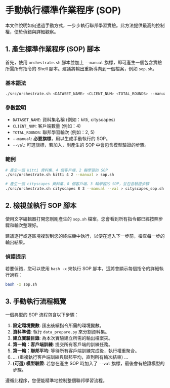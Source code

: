 # 手動執行標準作業程序 (SOP)

本文件說明如何透過手動方式，一步步執行聯邦學習實驗。此方法提供最高的控制權，便於偵錯與詳細觀察。

## 1. 產生標準作業程序 (SOP) 腳本

首先，使用 `orchestrate.sh` 腳本並加上 `--manual` 旗標，即可產生一個包含實驗所需所有指令的 Shell 腳本。建議將輸出重新導向到一個檔案，例如 `sop.sh`。

### 基本語法
```bash
./src/orchestrate.sh <DATASET_NAME> <CLIENT_NUM> <TOTAL_ROUNDS> --manual > sop.sh
```

### 參數說明
- `DATASET_NAME`: 資料集名稱 (例如：kitti, cityscapes)
- `CLIENT_NUM`: 客戶端數量 (例如：4)
- `TOTAL_ROUNDS`: 聯邦學習輪次 (例如：2, 5)
- `--manual`: **必要旗標**，用以生成手動執行的 SOP。
- `--val`: 可選旗標，若加入，則產生的 SOP 中會包含模型驗證的步驟。

### 範例
```bash
# 產生一個 kitti 資料集、4 個客戶端、2 輪學習的 SOP
./src/orchestrate.sh kitti 4 2 --manual > sop.sh

# 產生一個 cityscapes 資料集、8 個客戶端、3 輪學習的 SOP，並包含驗證步驟
./src/orchestrate.sh cityscapes 8 3 --manual --val > cityscapes_sop.sh
```

## 2. 檢視並執行 SOP 腳本

使用文字編輯器打開您剛剛產生的 `sop.sh` 檔案。您會看到所有指令都已經按照步驟和輪次整理好。

建議逐行或逐區塊複製到您的終端機中執行，以便在進入下一步前，檢查每一步的輸出結果。

### 偵錯提示
若要偵錯，您可以使用 `bash -x` 來執行 SOP 腳本，這將會顯示每個指令的詳細執行過程：
```bash
bash -x sop.sh
```

## 3. 手動執行流程概覽

一個典型的 SOP 流程包含以下步驟：

1.  **設定環境變數**: 匯出後續指令所需的環境變數。
2.  **資料準備**: 執行 `data_prepare.py` 來分割資料集。
3.  **建立實驗目錄**: 為本次實驗建立所需的輸出檔案夾。
4.  **第一輪：客戶端訓練**: 提交所有客戶端的訓練任務。
5.  **第一輪：聯邦平均**: 等待所有客戶端訓練完成後，執行權重聚合。
6.  ... (重複執行客戶端訓練與聯邦平均，直到所有輪次結束) ...
7.  **(可選) 模型驗證**: 若您在產生 SOP 時加入了 `--val` 旗標，最後會有驗證模型的步驟。

遵循此程序，您便能精準地控制整個聯邦學習流程。
